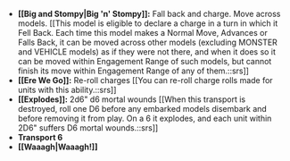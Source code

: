- **[[Big and Stompy\|Big 'n' Stompy]]:** Fall back and charge. Move across models. [[This model is eligible to declare a charge in a turn in which it Fell Back. Each time this model makes a Normal Move, Advances or Falls Back, it can be moved across other models (excluding MONSTER and VEHICLE models) as if they were not there, and when it does so it can be moved within Engagement Range of such models, but cannot finish its move within Engagement Range of any of them.::srs]]
- **[[Ere We Go]]:** Re-roll charges [[You can re-roll charge rolls made for units with this ability.::srs]]
- **[[Explodes]]:** 2d6" d6 mortal wounds [[When this transport is destroyed, roll one D6 before any embarked models disembark and before removing it from play. On a 6 it explodes, and each unit within 2D6" suffers D6 mortal wounds.::srs]]
- **Transport 6**
- **[[Waaagh\|Waaagh!]]**
